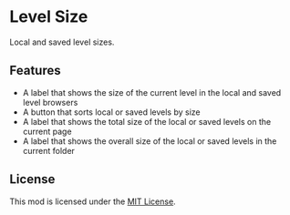 # Level Size
Local and saved level sizes.

## Features
- A label that shows the size of the current level in the local and saved level browsers
- A button that sorts local or saved levels by size
- A label that shows the total size of the local or saved levels on the current page
- A label that shows the overall size of the local or saved levels in the current folder

## License
This mod is licensed under the [MIT License](./LICENSE).